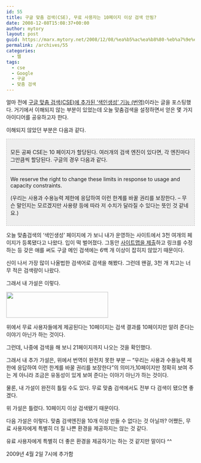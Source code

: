 ```yaml
---
id: 55
title: 구글 맞춤 검색(CSE), 무료 사용자는 10페이지 이상 검색 안됨?
date: 2008-12-08T15:08:37+00:00
author: mytory
layout: post
guid: https://marx.mytory.net/2008/12/08/%ea%b5%ac%ea%b8%80-%eb%a7%9e%ec%b6%a4-%ea%b2%80%ec%83%89cse-%eb%ac%b4%eb%a3%8c-%ec%82%ac%ec%9a%a9%ec%9e%90%eb%8a%94-10%ed%8e%98%ec%9d%b4%ec%a7%80-%ec%9d%b4%ec%83%81-%ea%b2%80%ec%83%89-%ec%95%88/
permalink: /archives/55
categories:
  - 웹
tags:
  - cse
  - Google
  - 구글
  - 맞춤 검색
---
```

얼마 전에 <A title="[http://spar2003.tistory.com/33]로 이동합니다." href="http://spar2003.tistory.com/33" target=_blank>구글 맞춤 검색(CSE)에 추가된 ‘색인생성’ 기능 (번역)</A>이라는 글을 포스팅했다. 거기에서 이해되지 않는 부분이 있었는데 오늘 맞춤검색을 설정하면서 얻은 몇 가지 아이디어를 공유하고자 한다.


  


이해되지 않았던 부분은 다음과 같다.


  
<DIV class=txc-textbox style="BORDER-RIGHT: #c1c1c1 1px dashed; PADDING-RIGHT: 10px; BORDER-TOP: #c1c1c1 1px dashed; PADDING-LEFT: 10px; PADDING-BOTTOM: 10px; BORDER-LEFT: #c1c1c1 1px dashed; PADDING-TOP: 10px; BORDER-BOTTOM: #c1c1c1 1px dashed; BACKGROUND-COLOR: #eeeeee">
  


모든 공짜 CSE는 10 페이지가 할당된다. 여러개의 검색 엔진이 있다면, 각 엔진마다 그만큼씩 할당된다. 구글의 경우 다음과 같다.


  





  



  
<TABLE width=400 align=center border=1>
  

  



  



  



  



  



  



  



  



  



  



  



  



  



  



  



  



  



  



  



  



  


</TABLE>


  


We reserve the right to change these limits in response to usage and capacity constraints.
  
(우리는 사용과 수용능력 제한에 응답하여 이런 한계를 바꿀 권리를 보장한다. &#8211; 무슨 말인지는 모르겠지만 사용량 등에 따라 저 수치가 달라질 수 있다는 뜻인 것 같네요.)</DIV>


  


오늘 맞춤검색의 ‘색인생성’ 페이지에 가 보니 내가 운영하는 사이트에서 3천 여개의 페이지가 등록됐다고 나왔다. 입이 떡 벌어졌다. 그동안 <A title="[http://www.google.co.kr/support/webmasters/bin/topic.py?topic=8467]로 이동합니다." href="http://www.google.co.kr/support/webmasters/bin/topic.py?topic=8467" target=_blank>사이트맵을 제출</A>하고 링크를 수정하는 등 갖은 애를 써도 구글 메인 검색에는 6백 개 이상이 잡히지 않았기 때문이다.


  


신이 나서 가장 많이 나올법한 검색어로 검색을 해봤다. 그런데 왠걸, 3천 개 치고는 너무 적은 검색량이 나왔다.


  


그래서 내 가설은 이렇다.


  


<img src="https://marx.mytory.net/wp-content/uploads/1/493d3736eeb9e91.jpg" class="aligncenter" width="272" height="69" alt="" filename="google-search.jpg" filemime="" />


  


위에서 무료 사용자들에게 제공된다는 10페이지는 검색 결과를 10페이지만 알려 준다는 이야기 아닌가 하는 것이다.


  


그런데, 나중에 검색을 해 보니 21페이지까지 나오는 것을 확인했다.


  


그래서 내 추가 가설은, 위에서 번역이 완전치 못한 부분 ─ “우리는 사용과 수용능력 제한에 응답하여 이런 한계를 바꿀 권리를 보장한다”의 의미가,10페이지만 정확히 보여 주는 게 아니라 조금은 유동성이 있게 보여 준다는 이야기 아닌가 하는 것이다.


  


물론, 내 가설이 완전히 틀릴 수도 있다. 무료 맞춤 검색에서도 전부 다 검색이 됐으면 좋겠다.

<div class="gray-textbox">
  <p>
    위 가설은 틀렸다. 10페이지 이상 검색됐기 때문이다.
  </p>
  
  <p>
    다음 가설은 이렇다. 맞춤 검색엔진을 10개 이상 만들 수 없다는 것 아닐까? 어쨌든, 무료 사용자에게 특별히 더 질 나쁜 환경을 제공하지는 않는 것 같다.
  </p>
  
  <p>
    유료 사용자에게 특별히 더 좋은 환경을 제공하기는 하는 것 같지만 말이다 ^^
  </p>
  
  <p class="rep">
    2009년 4월 2일 7시에 추가함
  </p>
</div>